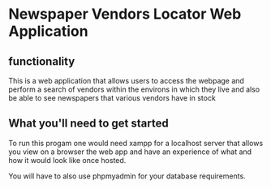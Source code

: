 # Newspaper Vendors Locator Web Application
## functionality

This is a web application that allows users to access the webpage and perform a search of vendors within the environs in which they live and also be able to see newspapers that various vendors have in stock

## What you'll need to get started

To run this progam one would need xampp for a localhost server that allows you view on a browser the web app and have an experience of what and how it would look like once hosted.

You will have to also use phpmyadmin for your database requirements.
